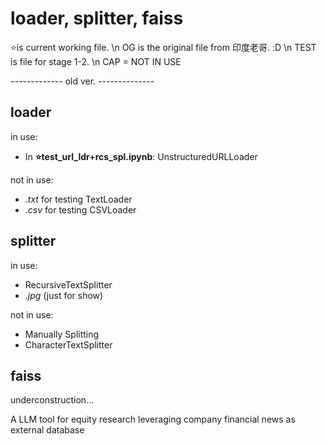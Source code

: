 # loader, splitter, faiss

⭐is current working file. \n
OG is the original file from 印度老哥. :D \n
TEST is file for stage 1-2. \n
CAP = NOT IN USE








------------- old ver. --------------

## loader 
in use: 
- In **⭐test_url_ldr+rcs_spl.ipynb**: UnstructuredURLLoader

not in use: 
- _.txt_ for testing TextLoader
- _.csv_ for testing CSVLoader

## splitter
in use: 
- RecursiveTextSplitter
- _.jpg_ (just for show)

not in use: 
- Manually Splitting
- CharacterTextSplitter

## faiss

underconstruction...









A LLM tool for equity research leveraging company financial news as external database
